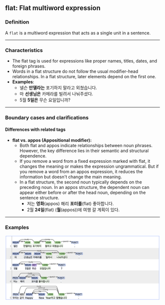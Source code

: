 ## flat: Flat multiword expression

### Definition
A `flat` is a multiword expression that acts as a single unit in a sentence.

---

### Characteristics
- The flat tag is used for expressions like proper names, titles, dates, and foreign phrases.
- Words in a flat structure do not follow the usual modifier-head relationships. In a flat structure, later elements depend on the first one.
- **Examples**:
    - 넬슨 **만델라는** 포기하지 말라고 외쳤습니다.
    - 마 **선생님은** 카메라를 빌려서 나눠주셨다.
    - 5월 **5일은** 무슨 요일입니까?

---

### Boundary cases and clarifications

#### Differences with related tags
- **flat vs. appos (Appositional modifier):**  
    - Both flat and appos indicate relationships between noun phrases. However, the key difference lies in their semantic and structural dependence.
    - If you remove a word from a fixed expression marked with flat, it changes the meaning or makes the expression ungrammatical. But if you remove a word from an appos expression, it reduces the information but doesn't change the main meaning.
    - In a flat structure, the second noun typically depends on the preceding noun. In an appos structure, the dependent noun can appear either before or after the head noun, depending on the sentence structure.
        - 저는 **영화**(appos) 해리 **포터를**(flat) 좋아합니다.
        - 2월 **24일**(flat) (**월**(appos))에 여행 갈 계획이 있다.

---

### Examples
![flat example](flat.png)
